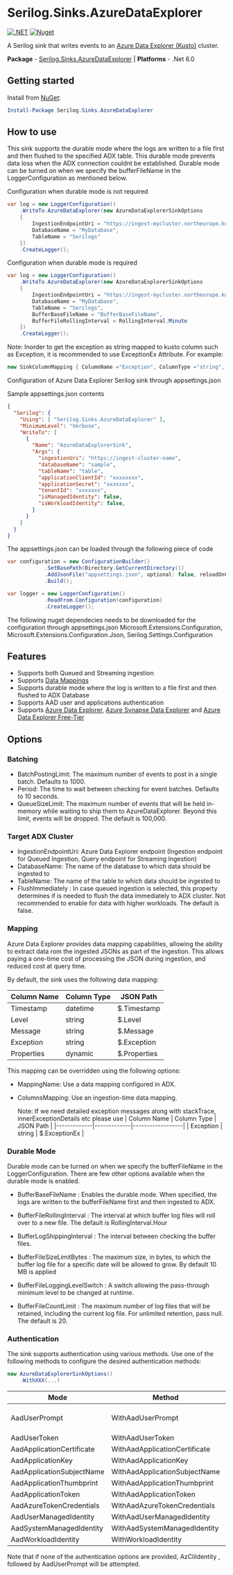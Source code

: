 # Serilog.Sinks.AzureDataExplorer

[![.NET](https://github.com/saguiitay/serilog-sinks-azuredataexplorer/actions/workflows/dotnet.yml/badge.svg?branch=main)](https://github.com/saguiitay/serilog-sinks-azuredataexplorer/actions/workflows/dotnet.yml) [![Nuget](https://github.com/saguiitay/serilog-sinks-azuredataexplorer/actions/workflows/nuget.yml/badge.svg)](https://github.com/saguiitay/serilog-sinks-azuredataexplorer/actions/workflows/nuget.yml)

A Serilog sink that writes events to an [Azure Data Explorer (Kusto)](https://docs.microsoft.com/en-us/azure/data-explorer) cluster.

**Package** - [Serilog.Sinks.AzureDataExplorer](http://nuget.org/packages/serilog.sinks.azuredataexplorer)
| **Platforms** - .Net 6.0

## Getting started

Install from [NuGet](https://nuget.org/packages/serilog.sinks.azuredataexplorer):

```powershell
Install-Package Serilog.Sinks.AzureDataExplorer
```

## How to use

This sink supports the durable mode where the logs are written to a file first and then flushed to the specified ADX table. This durable mode prevents data loss when the ADX connection couldnt be established. Durable mode can be turned on when we specify the bufferFileName in the LoggerConfiguration as mentioned below.

Configuration when durable mode is not required

```csharp
var log = new LoggerConfiguration()
    .WriteTo.AzureDataExplorer(new AzureDataExplorerSinkOptions
    {
        IngestionEndpointUri = "https://ingest-mycluster.northeurope.kusto.windows.net",
        DatabaseName = "MyDatabase",
        TableName = "Serilogs"
    })
    .CreateLogger();
```

Configuration when durable mode is required

```csharp
var log = new LoggerConfiguration()
    .WriteTo.AzureDataExplorer(new AzureDataExplorerSinkOptions
    {
        IngestionEndpointUri = "https://ingest-mycluster.northeurope.kusto.windows.net",
        DatabaseName = "MyDatabase",
        TableName = "Serilogs",
        BufferBaseFileName = "BufferBaseFileName",
        BufferFileRollingInterval = RollingInterval.Minute
    })
    .CreateLogger();
```
Note: Inorder to get the exception as string mapped to kusto column such as Exception, it is recommended to use ExceptionEx Attribute.
For example:
```csharp
new SinkColumnMapping { ColumnName ="Exception", ColumnType ="string", ValuePath = "$.ExceptionEx" }
```

Configuration of Azure Data Explorer Serilog sink through appsettings.json

Sample appsettings.json contents 
```json
{
  "Serilog": {
    "Using": [ "Serilog.Sinks.AzureDataExplorer" ],
    "MinimumLevel": "Verbose",
    "WriteTo": [
      {
        "Name": "AzureDataExplorerSink",
        "Args": {
          "ingestionUri": "https://ingest-cluster-name",
          "databaseName": "sample",
          "tableName": "table",
          "applicationClientId": "xxxxxxxx",
          "applicationSecret": "xxxxxxx",
          "tenantId": "xxxxxxx",
          "isManagedIdentity": false,
          "isWorkloadIdentity": false,
        }
      }
    ]
  }
}
```

The appsettings.json can be loaded through the following piece of code
```csharp
var configuration = new ConfigurationBuilder()
            .SetBasePath(Directory.GetCurrentDirectory())
            .AddJsonFile("appsettings.json", optional: false, reloadOnChange: true)
            .Build();

var logger = new LoggerConfiguration()
            .ReadFrom.Configuration(configuration)
            .CreateLogger();
```

The following nuget dependecies needs to be downloaded for the configuration through appsettings.json
Microsoft.Extensions.Configuration, Microsoft.Extensions.Configuration.Json, Serilog.Settings.Configuration

## Features

* Supports both Queued and Streaming ingestion
* Supports [Data Mappings](https://docs.microsoft.com/en-us/azure/data-explorer/kusto/management/mappings)
* Supports durable mode where the log is written to a file first and then flushed to ADX Database
* Supports AAD user and applications authentication
* Supports [Azure Data Explorer](https://docs.microsoft.com/en-us/azure/data-explorer),
  [Azure Synapse Data Explorer](https://docs.microsoft.com/en-us/azure/synapse-analytics/data-explorer/data-explorer-overview) and
  [Azure Data Explorer Free-Tier](https://docs.microsoft.com/en-us/azure/data-explorer/start-for-free)

## Options

### Batching

* BatchPostingLimit: The maximum number of events to post in a single batch. Defaults to 1000.
* Period: The time to wait between checking for event batches. Defaults to 10 seconds.
* QueueSizeLimit: The maximum number of events that will be held in-memory while waiting to ship them to AzureDataExplorer. Beyond this limit, events will be dropped. The default is 100,000.

### Target ADX Cluster

* IngestionEndpointUri: Azure Data Explorer endpoint (Ingestion endpoint for Queued Ingestion, Query endpoint for Streaming Ingestion)
* DatabaseName: The name of the database to which data should be ingested to
* TableName: The name of the table to which data should be ingested to
* FlushImmediately : In case queued ingestion is selected, this property determines if is needed to flush the data immediately to ADX cluster. Not recommended to enable for data with higher workloads. The default is false.

### Mapping

Azure Data Explorer provides data mapping capabilities, allowing the ability to extract data rom the ingested JSONs as part of the ingestion. This allows paying a one-time cost of processing the JSON during ingestion, and reduced cost at query time.

By default, the sink uses the following data mapping:

| Column Name | Column Type | JSON Path    | 
|-------------|-------------|--------------|
| Timestamp   | datetime    | $.Timestamp  |
| Level       | string      | $.Level      |
| Message     | string      | $.Message    |
| Exception   | string      | $.Exception  |
| Properties  | dynamic     | $.Properties |

This mapping can be overridden using the following options:

* MappingName: Use a data mapping configured in ADX.
* ColumnsMapping: Use an ingestion-time data mapping.

  Note: If we need detailed exception messages along with stackTrace, innerExceptionDetails etc please use
| Column Name | Column Type | JSON Path        | 
|-------------|-------------|------------------|
| Exception   | string      | $.ExceptionEx    |

### Durable Mode

Durable mode can be turned on when we specify the bufferFileName in the LoggerConfiguration. There are few other options available when the durable mode is enabled.

* BufferBaseFileName : Enables the durable mode. When specified, the logs are written to the bufferFileName first and then ingested to ADX.

* BufferFileRollingInterval : The interval at which buffer log files will roll over to a new file. The default is RollingInterval.Hour

* BufferLogShippingInterval : The interval between checking the buffer files.

* BufferFileSizeLimitBytes : The maximum size, in bytes, to which the buffer log file for a specific date will be allowed to grow. By default 10 MB is applied

* BufferFileLoggingLevelSwitch : A switch allowing the pass-through minimum level to be changed at runtime.

* BufferFileCountLimit : The maximum number of log files that will be retained, including the current log file. For unlimited retention, pass null. The default is 20.

### Authentication

The sink supports authentication using various methods. Use one of the following methods to configure the desired authentication methods:

```csharp
new AzureDataExplorerSinkOptions()
    .WithXXX(...)
```

| Mode                      | Method                        | Notes                             |
|---------------------------|-------------------------------|-----------------------------------|
| AadUserPrompt             | WithAadUserPrompt             | **Recommended only development!** |
| AadUserToken              | WithAadUserToken              |                                   |
| AadApplicationCertificate | WithAadApplicationCertificate |                                   |
| AadApplicationKey         | WithAadApplicationKey         |                                   |
| AadApplicationSubjectName | WithAadApplicationSubjectName |                                   |
| AadApplicationThumbprint  | WithAadApplicationThumbprint  |                                   |
| AadApplicationToken       | WithAadApplicationToken       |                                   |
| AadAzureTokenCredentials  | WithAadAzureTokenCredentials  |                                   |
| AadUserManagedIdentity    | WithAadUserManagedIdentity    |                                   |
| AadSystemManagedIdentity  | WithAadSystemManagedIdentity  |                                   |
| AadWorkloadIdentity       | WithWorkloadIdentity          |                                   |

Note that if none of the authentication options are provided, AzCliIdentity , followed by AadUserPrompt will be attempted.
